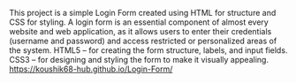 This project is a simple Login Form created using HTML for structure and CSS for styling. A login form is an essential component of almost every website and web application, as it allows users to enter their credentials (username and password) and access restricted or personalized areas of the system.
HTML5 – for creating the form structure, labels, and input fields.
CSS3 – for designing and styling the form to make it visually appealing.
https://koushik68-hub.github.io/Login-Form/
